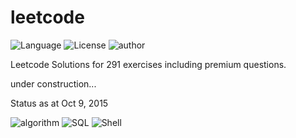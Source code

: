 # leetcode
![Language](https://img.shields.io/badge/language-Python%20-green.svg)
![License](https://img.shields.io/badge/license-MIT-blue.svg)
![author](https://img.shields.io/badge/author-tedye-blue.svg)

Leetcode Solutions for 291 exercises including premium questions.

under construction...

Status as at Oct 9, 2015

![algorithm](https://img.shields.io/badge/algorithm-226%20%2F%20274%20-ff69b4.svg)
![SQL](https://img.shields.io/badge/SQL-0%20%2F%2013%20-red.svg)
![Shell](https://img.shields.io/badge/Shell-0%20%2F%204%20-red.svg)
